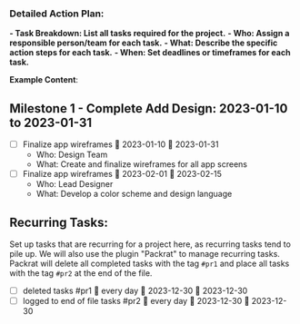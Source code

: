 ### Detailed Action Plan:
**- Task Breakdown: List all tasks required for the project.**
	**- Who: Assign a responsible person/team for each task.**
	**- What: Describe the specific action steps for each task.**
	**- When: Set deadlines or timeframes for each task.**



**Example Content**:
## Milestone 1 - Complete Add Design: 2023-01-10 to 2023-01-31
- [ ] Finalize app wireframes 🛫 2023-01-10 📅 2023-01-31
	- Who: Design Team
	- What: Create and finalize wireframes for all app screens
- [ ] Finalize app wireframes 🛫 2023-02-01 📅 2023-02-15
	- Who: Lead Designer
	- What: Develop a color scheme and design language

## Recurring Tasks:
Set up tasks that are recurring for a project here, as recurring tasks tend to pile up. We will also use the plugin "Packrat" to manage recurring tasks. Packrat will delete all completed tasks with the tag `#pr1` and place all tasks with the tag `#pr2` at the end of the file.
- [ ] deleted tasks #pr1 🔁 every day 🛫 2023-12-30 📅 2023-12-30
- [ ] logged to end of file tasks #pr2 🔁 every day 🛫 2023-12-30 📅 2023-12-30
